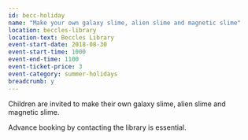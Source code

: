 ```yaml
---
id: becc-holiday
name: "Make your own galaxy slime, alien slime and magnetic slime"
location: beccles-library
location-text: Beccles Library
event-start-date: 2018-08-30
event-start-time: 1000
event-end-time: 1100
event-ticket-price: 3
event-category: summer-holidays
breadcrumb: y
---
```


Children are invited to make their own galaxy slime, alien slime and magnetic slime.

Advance booking by contacting the library is essential.
